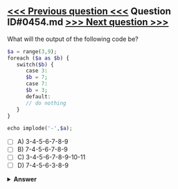 [<<< Previous question <<<](0453.md)   Question ID#0454.md   [>>> Next question >>>](0455.md)
---

What will the output of the following code be?

```php
$a = range(3,9);
foreach ($a as $b) {
   switch($b) {
      case 3:
      $b = 7;
      case 7:
      $b = 3;
      default:
      // do nothing
   }
}

echo implode('-',$a);
```

- [ ] A) 3-4-5-6-7-8-9
- [ ] B) 7-4-5-6-7-8-9
- [ ] C) 3-4-5-6-7-8-9-10-11
- [ ] D) 7-4-5-6-3-8-9

<details><summary><b>Answer</b></summary>
<p>
  Answer: <strong>A</strong>
</p>
</details>
